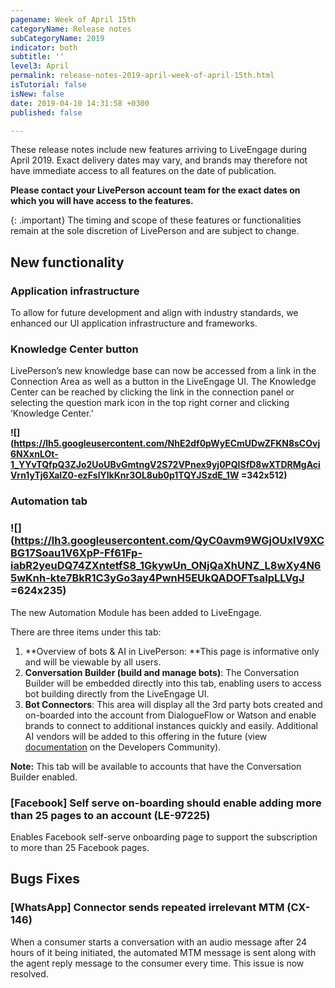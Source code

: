 ```yaml
---
pagename: Week of April 15th
categoryName: Release notes
subCategoryName: 2019
indicator: both
subtitle: ''
level3: April
permalink: release-notes-2019-april-week-of-april-15th.html
isTutorial: false
isNew: false
date: 2019-04-10 14:31:58 +0300
published: false

---
```

These release notes include new features arriving to LiveEngage during April 2019. Exact delivery dates may vary, and brands may therefore not have immediate access to all features on the date of publication.

**Please contact your LivePerson account team for the exact dates on which you will have access to the features.**

{: .important} The timing and scope of these features or functionalities remain at the sole discretion of LivePerson and are subject to change.

## New functionality

### Application infrastructure

To allow for future development and align with industry standards, we enhanced our UI application infrastructure and frameworks.

### Knowledge Center button

LivePerson’s new knowledge base can now be accessed from a link in the Connection Area as well as a button in the LiveEngage UI. The Knowledge Center can be reached by clicking the link in the connection panel or selecting the question mark icon in the top right corner and clicking ‘Knowledge Center.’

**![](https://lh5.googleusercontent.com/NhE2df0pWyECmUDwZFKN8sCOvj6NXxnLOt-1_YYvTQfpQ3ZJo2UoUBvGmtngV2S72VPnex9yj0PQISfD8wXTDRMgAciVrn1yTj6XaIZ0-ezFslYlkKnr3OL8ub0p1TQYJSzdE_1W =342x512)**

### Automation tab

### ![](https://lh3.googleusercontent.com/QyC0avm9WGjOUxlV9XCBG17Soau1V6XpP-Ff61Fp-iabR2yeuDQ74ZXntetfS8_1GkywUn_ONjQaXhUNZ_L8wXy4N65wKnh-kte7BkR1C3yGo3ay4PwnH5EUkQADOFTsaIpLLVgJ =624x235)

  
The new Automation Module has been added to LiveEngage.

There are three items under this tab:

1. **Overview of bots & AI in LivePerson: **This page is informative only and will be viewable by all users.
2. **Conversation Builder (build and manage bots)**: The Conversation Builder will be embedded directly into this tab, enabling users to access bot building directly from the LiveEngage UI.
3. **Bot Connectors**: This area will display all the 3rd party bots created and on-boarded into the account from DialogueFlow or Watson and enable brands to connect to additional instances quickly and easily. Additional AI vendors will be added to this offering in the future (view[ documentation](https://developers.liveperson.com/bot-connectors-getting-started.html) on the Developers Community).

  
**Note:** This tab will be available to accounts that have the Conversation Builder enabled.

### \[Facebook\] Self serve on-boarding should enable adding more than 25 pages to an account (LE-97225)

Enables Facebook self-serve onboarding page to support the subscription to more than 25 Facebook pages.

## Bugs Fixes

### \[WhatsApp\] Connector sends repeated irrelevant MTM (CX-146)

When a consumer starts a conversation with an audio message after 24 hours of it being initiated, the automated MTM message is sent along with the agent reply message to the consumer every time. This issue is now resolved.